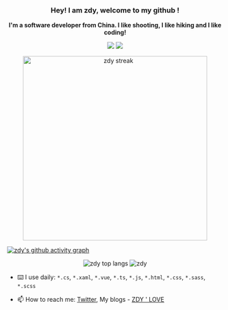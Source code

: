 <h3 align="center">
    <strong>Hey! I am zdy, welcome to my github !</strong>
</h3>

<p align="center">
    <strong>I'm a software developer from China. I like shooting, I like hiking and I like coding!</strong>
</p>

<p align='center'>
    <a href="https://twitter.com/zdylacom"><img src="https://img.shields.io/badge/Twitter-1DA1F2?style=for-the-badge&logo=twitter&logoColor=white" /></a>
    <a href="https://www.zdyla.com"><img src="https://img.shields.io/badge/zdyla.com-%230077B5.svg?&style=for-the-badge&logo=link&logoColor=white" /></a>
</p>

<div class="container" align="center">
    <img alt="zdy streak" width="430" src="https://github-readme-streak-stats.herokuapp.com?user=zdy1988&theme=dark&hide_border=true"/>
</div>

[![zdy's github activity graph](https://github-readme-activity-graph.cyclic.app/graph?username=zdy1988&theme=react-dark)](https://github.com/zdy1988/github-readme-activity-graph)

<div class="container" align="center">
    <img alt="zdy top langs" src="https://github-readme-stats.vercel.app/api/top-langs/?username=zdy1988&layout=compact&theme=dark">
    <img alt="zdy"  src="https://github-readme-stats.vercel.app/api?username=zdy1988&show_icons=true&hide_title=true&theme=nightowl">
</div>
        

<!--
**zdy1988/zdy1988** is a ✨ _special_ ✨ repository because its `README.md` (this file) appears on your GitHub profile.

Here are some ideas to get you started:

- 🔭 I’m currently working on ...
- 🌱 I’m currently learning ...
- 👯 I’m looking to collaborate on ...
- 🤔 I’m looking for help with ...
- 💬 Ask me about ...
- 📫 How to reach me: ...
- 😄 Pronouns: ...
- ⚡ Fun fact: ...
-->


- ⌨️ I use daily: `*.cs`, `*.xaml`, `*.vue`, `*.ts`, `*.js`, `*.html`, `*.css`, `*.sass`, `*.scss`

- 📫 How to reach me: [Twitter](https://twitter.com/zdylacom), My blogs - [ZDY ' LOVE](https://www.zdyla.com)
